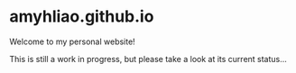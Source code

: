 # amyhliao.github.io
Welcome to my personal website!

This is still a work in progress, but please take a look at its current status...